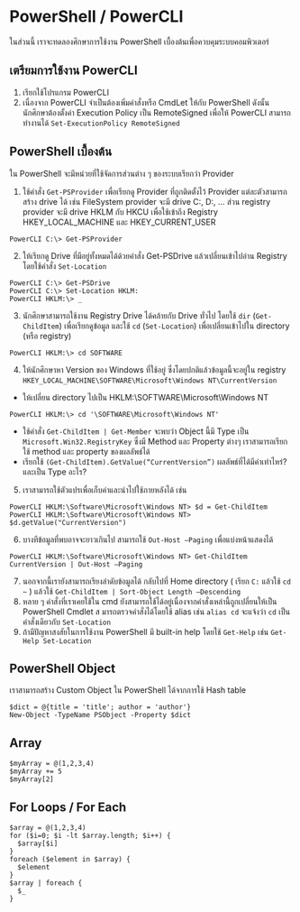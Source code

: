 # PowerShell / PowerCLI

ในส่วนนี้ เราจะทดลองศึกษาการใช้งาน PowerShell เบื้องต้นเพื่อควบคุมระบบคอมพิวเตอร์

## เตรียมการใช้งาน PowerCLI
1. เรียกใช้โปรแกรม PowerCLI
2. เนื่องจาก PowerCLI จำเป็นต้องเพิ่มคำสั่งหรือ CmdLet ให้กับ PowerShell ดังนั้นนักศึกษาต้องตั้งค่า
Execution Policy เป็น RemoteSigned เพื่อให้ PowerCLI สามารถทำงานได้
`Set-ExecutionPolicy RemoteSigned`

## PowerShell เบื้องต้น
ใน PowerShell จะมีหน่วยที่ใช้จัดการส่วนต่าง ๆ ของระบบเรียกว่า Provider
1. ใช้คำสั่ง `Get-PSProvider` เพื่อเรียกดู Provider ที่ถูกติดตั้งไว้ Provider แต่ละตัวสามารถสร้าง drive ได้
เช่น FileSystem provider จะมี drive C:, D:, … ส่วน registry provider จะมี drive
HKLM กับ HKCU เพื่อใช้เข้าถึง Registry HKEY_LOCAL_MACHINE และ HKEY_CURRENT_USER
```
PowerCLI C:\> Get-PSProvider
```
2. ให้เรียกดู Drive ที่มีอยู่ทั้งหมดได้ด้วยคำสั่ง Get-PSDrive แล้วเปลี่ยนเข้าไปอ่าน Registry โดยใช้คำสั่ง
`Set-Location`
```
PowerCLI C:\> Get-PSDrive
PowerCLI C:\> Set-Location HKLM:
PowerCLI HKLM:\> _
```
3. นักศึกษาสามารถใช้งาน Registry Drive ได้คล้ายกับ Drive ทั่วไป โดยใช้ `dir` (`Get-ChildItem`)
เพื่อเรียกดูข้อมูล และใช้ `cd` (`Set-Location`) เพื่อเปลี่ยนเข้าไปใน directory (หรือ registry)
```
PowerCLI HKLM:\> cd SOFTWARE
```
4. ให้นักศึกษาหา Version ของ Windows ที่ใช้อยู่ ซึ่งโดยปกติแล้วข้อมูลนี้จะอยู่ใน registry
`HKEY_LOCAL_MACHINE\SOFTWARE\Microsoft\Windows NT\CurrentVersion`
  * ให้เปลี่ยน directory ไปเป็น HKLM:\SOFTWARE\Microsoft\Windows NT
  ```
  PowerCLI HKLM:\> cd '\SOFTWARE\Microsoft\Windows NT'
  ```
  * ใช้คำสั่ง `Get-ChildItem | Get-Member` จะพบว่า Object นี้มี Type เป็น `Microsoft.Win32.RegistryKey` ซึ่งมี Method และ Property ต่างๆ เราสามารถเรียกใช้ method และ property ของผลลัพธ์ได้
  * เรียกใช้ `(Get-ChildItem).GetValue(“CurrentVersion”)` ผลลัพธ์ที่ได้มีค่าเท่าไหร่? และเป็น Type อะไร?
5. เราสามารถใช้ตัวแปรเพื่อเก็บค่าและนำไปใช้ภายหลังได้ เช่น
```
PowerCLI HKLM:\Software\Microsoft\Windows NT> $d = Get-ChildItem
PowerCLI HKLM:\Software\Microsoft\Windows NT> $d.getValue("CurrentVersion")
```
6. บางทีข้อมูลที่พบอาจจะยาวเกินไป สามารถใช้ `Out-Host –Paging` เพื่อแบ่งหน้าแสดงได้
```
PowerCLI HKLM:\Software\Microsoft\Windows NT> Get-ChildItem CurrentVersion | Out-Host –Paging
```
7. นอกจากนี้เรายังสามารถเรียงลำดับข้อมูลได้ กลับไปที่ Home directory ( เรียก `C:` แล้วใช้ `cd ~` ) แล้วใช้
`Get-ChildItem | Sort-Object Length –Descending`
8. หลาย ๆ คำสั่งที่เราเคยใช้ใน cmd ยังสามารถใช้ได้อยู่เนื่องจากคำสั่งเหล่านี้ถูกเปลี่ยนให้เป็น PowerShell Cmdlet ส
มารถตรวจคำสั่งได้โดยใช้ alias เช่น `alias cd` จะแจ้งว่า `cd` เป็นคำสั่งเดียวกับ `Set-Location`
9. ถ้ามีปัญหาสงสัยในการใช้งาน PowerShell มี built-in help โดยใช้ `Get-Help` เช่น `Get-Help Set-Location`

## PowerShell Object
เราสามารถสร้าง Custom Object ใน PowerShell ได้จากการใช้ Hash table
```
$dict = @{title = 'title'; author = 'author'}
New-Object -TypeName PSObject -Property $dict
```

## Array
```
$myArray = @(1,2,3,4)
$myArray += 5
$myArray[2]
```

## For Loops / For Each
```
$array = @(1,2,3,4)
for ($i=0; $i -lt $array.length; $i++) {
  $array[$i]
}
foreach ($element in $array) {
  $element
}
$array | foreach {
  $_
}
```

